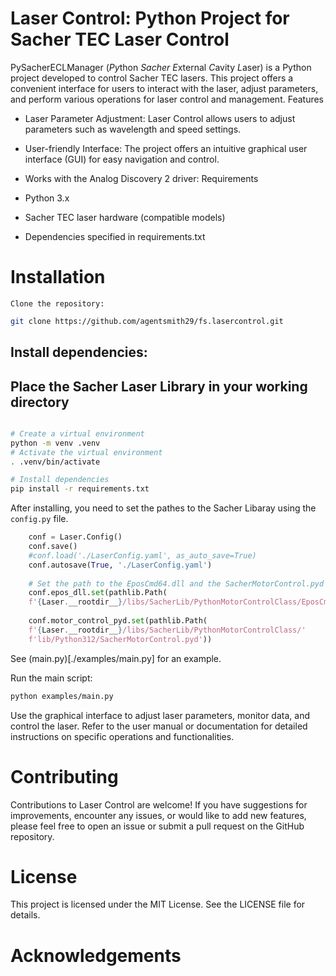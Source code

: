 # Laser Control: Python Project for Sacher TEC Laser Control
PySacherECLManager (*Py*thon *Sacher* *E*xternal *C*avity *L*aser) is a Python project developed to control Sacher TEC 
lasers. 
This project offers a convenient interface for users to interact with the laser, adjust parameters, and perform various 
operations for laser control and management.
Features

* Laser Parameter Adjustment: Laser Control allows users to adjust parameters such as wavelength and speed settings.
* User-friendly Interface: The project offers an intuitive graphical user interface (GUI) for easy navigation and control.
* Works with the Analog Discovery 2 driver: 
Requirements

* Python 3.x
* Sacher TEC laser hardware (compatible models)
* Dependencies specified in requirements.txt

#  Installation

    Clone the repository:
```bash
git clone https://github.com/agentsmith29/fs.lasercontrol.git
```
## Install dependencies:
## Place the Sacher Laser Library in your working directory
```bash

# Create a virtual environment
python -m venv .venv
# Activate the virtual environment
. .venv/bin/activate

# Install dependencies
pip install -r requirements.txt
```

After installing, you need to set the pathes to the Sacher Libaray using 
the `config.py` file. 

```python
    conf = Laser.Config()
    conf.save()
    #conf.load('./LaserConfig.yaml', as_auto_save=True)
    conf.autosave(True, './LaserConfig.yaml')
    
    # Set the path to the EposCmd64.dll and the SacherMotorControl.pyd
    conf.epos_dll.set(pathlib.Path(
    f'{Laser.__rootdir__}/libs/SacherLib/PythonMotorControlClass/EposCmd64.dll'))
    
    conf.motor_control_pyd.set(pathlib.Path(
    f'{Laser.__rootdir__}/libs/SacherLib/PythonMotorControlClass/'
    f'lib/Python312/SacherMotorControl.pyd'))
```
See (main.py)[./examples/main.py] for an example.

Run the main script:

```bash
python examples/main.py
```
Use the graphical interface to adjust laser parameters, monitor data, and control the laser.
Refer to the user manual or documentation for detailed instructions on specific operations and functionalities.

# Contributing

Contributions to Laser Control are welcome! If you have suggestions for improvements, encounter any issues, or would like to add new features, please feel free to open an issue or submit a pull request on the GitHub repository.

# License

This project is licensed under the MIT License. See the LICENSE file for details.

# Acknowledgements